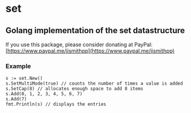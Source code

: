 # set
## Golang implementation of the set datastructure

If you use this package, please consider donating at PayPal: [https://www.paypal.me/jismithpp](https://www.paypal.me/jismithpp)

### Example

	s := set.New()
	s.SetMultiMode(true) // counts the number of times a value is added
	s.SetCap(8) // allocates enough space to add 8 items
	s.Add(0, 1, 2, 3, 4, 5, 6, 7)
	s.Add(7)
	fmt.Println(s) // displays the entries
